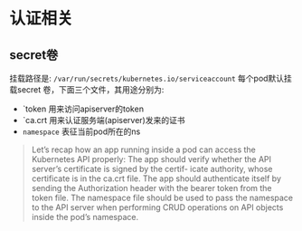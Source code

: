 # 认证相关

## secret卷
挂载路径是: `/var/run/secrets/kubernetes.io/serviceaccount`
每个pod默认挂载secret 卷，下面三个文件，其用途分别为:
- `token 用来访问apiserver的token
- `ca.crt 用来认证服务端(apiserver)发来的证书
- `namespace` 表征当前pod所在的ns
> Let’s recap how an app running inside a pod can access the Kubernetes API properly:
>  The app should verify whether the API server’s certificate is signed by the certif- icate authority, whose certificate is in the ca.crt file.
>  The app should authenticate itself by sending the Authorization header with the bearer token from the token file.
>  The namespace file should be used to pass the namespace to the API server when performing CRUD operations on API objects inside the pod’s namespace.




